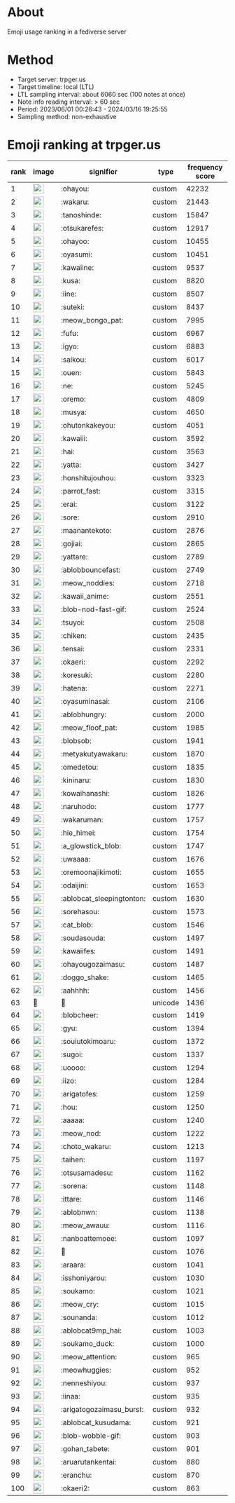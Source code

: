# About
Emoji usage ranking in a fediverse server

# Method
- Target server: trpger.us
- Target timeline: local (LTL)
- LTL sampling interval: about 6060 sec (100 notes at once)
- Note info reading interval: > 60 sec
- Period: 2023/06/01 00:26:43 - 2024/03/16 19:25:55 
- Sampling method: non-exhaustive

# Emoji ranking at trpger.us

|rank|image|signifier|type|frequency score|
|----|----|----|----|----|
|1|<img height="24" src="https://trpger.us/emoji/ohayou.webp">|:ohayou:|custom|42232|
|2|<img height="24" src="https://trpger.us/emoji/wakaru.webp">|:wakaru:|custom|21443|
|3|<img height="24" src="https://trpger.us/emoji/tanoshinde.webp">|:tanoshinde:|custom|15847|
|4|<img height="24" src="https://trpger.us/emoji/otsukarefes.webp">|:otsukarefes:|custom|12917|
|5|<img height="24" src="https://trpger.us/emoji/ohayoo.webp">|:ohayoo:|custom|10455|
|6|<img height="24" src="https://trpger.us/emoji/oyasumi.webp">|:oyasumi:|custom|10451|
|7|<img height="24" src="https://trpger.us/emoji/kawaiine.webp">|:kawaiine:|custom|9537|
|8|<img height="24" src="https://trpger.us/emoji/kusa.webp">|:kusa:|custom|8820|
|9|<img height="24" src="https://trpger.us/emoji/iine.webp">|:iine:|custom|8507|
|10|<img height="24" src="https://trpger.us/emoji/suteki.webp">|:suteki:|custom|8437|
|11|<img height="24" src="https://trpger.us/emoji/meow_bongo_pat.webp">|:meow_bongo_pat:|custom|7995|
|12|<img height="24" src="https://trpger.us/emoji/fufu.webp">|:fufu:|custom|6967|
|13|<img height="24" src="https://trpger.us/emoji/igyo.webp">|:igyo:|custom|6883|
|14|<img height="24" src="https://trpger.us/emoji/saikou.webp">|:saikou:|custom|6017|
|15|<img height="24" src="https://trpger.us/emoji/ouen.webp">|:ouen:|custom|5843|
|16|<img height="24" src="https://trpger.us/emoji/ne.webp">|:ne:|custom|5245|
|17|<img height="24" src="https://trpger.us/emoji/oremo.webp">|:oremo:|custom|4809|
|18|<img height="24" src="https://trpger.us/emoji/musya.webp">|:musya:|custom|4650|
|19|<img height="24" src="https://trpger.us/emoji/ohutonkakeyou.webp">|:ohutonkakeyou:|custom|4051|
|20|<img height="24" src="https://trpger.us/emoji/kawaiii.webp">|:kawaiii:|custom|3592|
|21|<img height="24" src="https://trpger.us/emoji/hai.webp">|:hai:|custom|3563|
|22|<img height="24" src="https://trpger.us/emoji/yatta.webp">|:yatta:|custom|3427|
|23|<img height="24" src="https://trpger.us/emoji/honshitujouhou.webp">|:honshitujouhou:|custom|3323|
|24|<img height="24" src="https://trpger.us/emoji/parrot_fast.webp">|:parrot_fast:|custom|3315|
|25|<img height="24" src="https://trpger.us/emoji/erai.webp">|:erai:|custom|3122|
|26|<img height="24" src="https://trpger.us/emoji/sore.webp">|:sore:|custom|2910|
|27|<img height="24" src="https://trpger.us/emoji/maanantekoto.webp">|:maanantekoto:|custom|2876|
|28|<img height="24" src="https://trpger.us/emoji/gojiai.webp">|:gojiai:|custom|2865|
|29|<img height="24" src="https://trpger.us/emoji/yattare.webp">|:yattare:|custom|2789|
|30|<img height="24" src="https://trpger.us/emoji/ablobbouncefast.webp">|:ablobbouncefast:|custom|2749|
|31|<img height="24" src="https://trpger.us/emoji/meow_noddies.webp">|:meow_noddies:|custom|2718|
|32|<img height="24" src="https://trpger.us/emoji/kawaii_anime.webp">|:kawaii_anime:|custom|2551|
|33|<img height="24" src="https://trpger.us/emoji/blob-nod-fast-gif.webp">|:blob-nod-fast-gif:|custom|2524|
|34|<img height="24" src="https://trpger.us/emoji/tsuyoi.webp">|:tsuyoi:|custom|2508|
|35|<img height="24" src="https://trpger.us/emoji/chiken.webp">|:chiken:|custom|2435|
|36|<img height="24" src="https://trpger.us/emoji/tensai.webp">|:tensai:|custom|2331|
|37|<img height="24" src="https://trpger.us/emoji/okaeri.webp">|:okaeri:|custom|2292|
|38|<img height="24" src="https://trpger.us/emoji/koresuki.webp">|:koresuki:|custom|2280|
|39|<img height="24" src="https://trpger.us/emoji/hatena.webp">|:hatena:|custom|2271|
|40|<img height="24" src="https://trpger.us/emoji/oyasuminasai.webp">|:oyasuminasai:|custom|2106|
|41|<img height="24" src="https://trpger.us/emoji/ablobhungry.webp">|:ablobhungry:|custom|2000|
|42|<img height="24" src="https://trpger.us/emoji/meow_floof_pat.webp">|:meow_floof_pat:|custom|1985|
|43|<img height="24" src="https://trpger.us/emoji/blobsob.webp">|:blobsob:|custom|1941|
|44|<img height="24" src="https://trpger.us/emoji/metyakutyawakaru.webp">|:metyakutyawakaru:|custom|1870|
|45|<img height="24" src="https://trpger.us/emoji/omedetou.webp">|:omedetou:|custom|1835|
|46|<img height="24" src="https://trpger.us/emoji/kininaru.webp">|:kininaru:|custom|1830|
|47|<img height="24" src="https://trpger.us/emoji/kowaihanashi.webp">|:kowaihanashi:|custom|1826|
|48|<img height="24" src="https://trpger.us/emoji/naruhodo.webp">|:naruhodo:|custom|1777|
|49|<img height="24" src="https://trpger.us/emoji/wakaruman.webp">|:wakaruman:|custom|1757|
|50|<img height="24" src="https://trpger.us/emoji/hie_himei.webp">|:hie_himei:|custom|1754|
|51|<img height="24" src="https://trpger.us/emoji/a_glowstick_blob.webp">|:a_glowstick_blob:|custom|1747|
|52|<img height="24" src="https://trpger.us/emoji/uwaaaa.webp">|:uwaaaa:|custom|1676|
|53|<img height="24" src="https://trpger.us/emoji/oremoonajikimoti.webp">|:oremoonajikimoti:|custom|1655|
|54|<img height="24" src="https://trpger.us/emoji/odaijini.webp">|:odaijini:|custom|1653|
|55|<img height="24" src="https://trpger.us/emoji/ablobcat_sleepingtonton.webp">|:ablobcat_sleepingtonton:|custom|1630|
|56|<img height="24" src="https://trpger.us/emoji/sorehasou.webp">|:sorehasou:|custom|1573|
|57|<img height="24" src="https://trpger.us/emoji/cat_blob.webp">|:cat_blob:|custom|1546|
|58|<img height="24" src="https://trpger.us/emoji/soudasouda.webp">|:soudasouda:|custom|1497|
|59|<img height="24" src="https://trpger.us/emoji/kawaiifes.webp">|:kawaiifes:|custom|1491|
|60|<img height="24" src="https://trpger.us/emoji/ohayougozaimasu.webp">|:ohayougozaimasu:|custom|1487|
|61|<img height="24" src="https://trpger.us/emoji/doggo_shake.webp">|:doggo_shake:|custom|1465|
|62|<img height="24" src="https://trpger.us/emoji/aahhhh.webp">|:aahhhh:|custom|1456|
|63|🍮|🍮|unicode|1436|
|64|<img height="24" src="https://trpger.us/emoji/blobcheer.webp">|:blobcheer:|custom|1419|
|65|<img height="24" src="https://trpger.us/emoji/gyu.webp">|:gyu:|custom|1394|
|66|<img height="24" src="https://trpger.us/emoji/souiutokimoaru.webp">|:souiutokimoaru:|custom|1372|
|67|<img height="24" src="https://trpger.us/emoji/sugoi.webp">|:sugoi:|custom|1337|
|68|<img height="24" src="https://trpger.us/emoji/uoooo.webp">|:uoooo:|custom|1294|
|69|<img height="24" src="https://trpger.us/emoji/iizo.webp">|:iizo:|custom|1284|
|70|<img height="24" src="https://trpger.us/emoji/arigatofes.webp">|:arigatofes:|custom|1259|
|71|<img height="24" src="https://trpger.us/emoji/hou.webp">|:hou:|custom|1250|
|72|<img height="24" src="https://trpger.us/emoji/aaaaa.webp">|:aaaaa:|custom|1240|
|73|<img height="24" src="https://trpger.us/emoji/meow_nod.webp">|:meow_nod:|custom|1222|
|74|<img height="24" src="https://trpger.us/emoji/choto_wakaru.webp">|:choto_wakaru:|custom|1213|
|75|<img height="24" src="https://trpger.us/emoji/taihen.webp">|:taihen:|custom|1197|
|76|<img height="24" src="https://trpger.us/emoji/otsusamadesu.webp">|:otsusamadesu:|custom|1162|
|77|<img height="24" src="https://trpger.us/emoji/sorena.webp">|:sorena:|custom|1148|
|78|<img height="24" src="https://trpger.us/emoji/ittare.webp">|:ittare:|custom|1146|
|79|<img height="24" src="https://trpger.us/emoji/ablobnwn.webp">|:ablobnwn:|custom|1138|
|80|<img height="24" src="https://trpger.us/emoji/meow_awauu.webp">|:meow_awauu:|custom|1116|
|81|<img height="24" src="https://trpger.us/emoji/nanboattemoee.webp">|:nanboattemoee:|custom|1097|
|82|<img height="24" src="https://trpger.us/emoji/birthday.webp">|:birthday:|custom|1076|
|83|<img height="24" src="https://trpger.us/emoji/araara.webp">|:araara:|custom|1041|
|84|<img height="24" src="https://trpger.us/emoji/isshoniyarou.webp">|:isshoniyarou:|custom|1030|
|85|<img height="24" src="https://trpger.us/emoji/soukamo.webp">|:soukamo:|custom|1021|
|86|<img height="24" src="https://trpger.us/emoji/meow_cry.webp">|:meow_cry:|custom|1015|
|87|<img height="24" src="https://trpger.us/emoji/sounanda.webp">|:sounanda:|custom|1012|
|88|<img height="24" src="https://trpger.us/emoji/ablobcat9mp_hai.webp">|:ablobcat9mp_hai:|custom|1003|
|89|<img height="24" src="https://trpger.us/emoji/soukamo_duck.webp">|:soukamo_duck:|custom|1000|
|90|<img height="24" src="https://trpger.us/emoji/meow_attention.webp">|:meow_attention:|custom|965|
|91|<img height="24" src="https://trpger.us/emoji/meowhuggies.webp">|:meowhuggies:|custom|952|
|92|<img height="24" src="https://trpger.us/emoji/nenneshiyou.webp">|:nenneshiyou:|custom|937|
|93|<img height="24" src="https://trpger.us/emoji/iinaa.webp">|:iinaa:|custom|935|
|94|<img height="24" src="https://trpger.us/emoji/arigatogozaimasu_burst.webp">|:arigatogozaimasu_burst:|custom|932|
|95|<img height="24" src="https://trpger.us/emoji/ablobcat_kusudama.webp">|:ablobcat_kusudama:|custom|921|
|96|<img height="24" src="https://trpger.us/emoji/blob-wobble-gif.webp">|:blob-wobble-gif:|custom|903|
|97|<img height="24" src="https://trpger.us/emoji/gohan_tabete.webp">|:gohan_tabete:|custom|901|
|98|<img height="24" src="https://trpger.us/emoji/aruarutankentai.webp">|:aruarutankentai:|custom|880|
|99|<img height="24" src="https://trpger.us/emoji/eranchu.webp">|:eranchu:|custom|870|
|100|<img height="24" src="https://trpger.us/emoji/okaeri2.webp">|:okaeri2:|custom|863|
